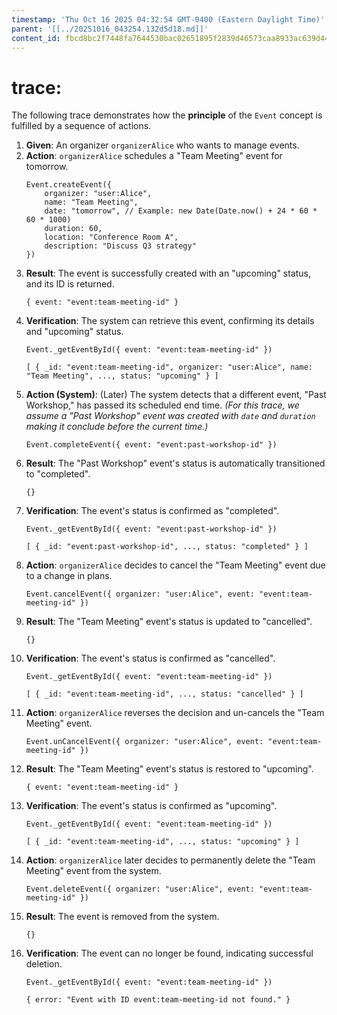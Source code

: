 ```yaml
---
timestamp: 'Thu Oct 16 2025 04:32:54 GMT-0400 (Eastern Daylight Time)'
parent: '[[../20251016_043254.132d5d18.md]]'
content_id: fbcd8bc2f7448fa7644530bac02651895f2839d46573caa8933ac639d4433bd2
---
```


# trace:

The following trace demonstrates how the **principle** of the `Event` concept is fulfilled by a sequence of actions.

1. **Given**: An organizer `organizerAlice` who wants to manage events.
2. **Action**: `organizerAlice` schedules a "Team Meeting" event for tomorrow.
   ```
   Event.createEvent({
       organizer: "user:Alice",
       name: "Team Meeting",
       date: "tomorrow", // Example: new Date(Date.now() + 24 * 60 * 60 * 1000)
       duration: 60,
       location: "Conference Room A",
       description: "Discuss Q3 strategy"
   })
   ```
3. **Result**: The event is successfully created with an "upcoming" status, and its ID is returned.
   ```
   { event: "event:team-meeting-id" }
   ```
4. **Verification**: The system can retrieve this event, confirming its details and "upcoming" status.
   ```
   Event._getEventById({ event: "event:team-meeting-id" })
   ```
   ```
   [ { _id: "event:team-meeting-id", organizer: "user:Alice", name: "Team Meeting", ..., status: "upcoming" } ]
   ```
5. **Action (System)**: (Later) The system detects that a different event, "Past Workshop," has passed its scheduled end time.
   *(For this trace, we assume a "Past Workshop" event was created with `date` and `duration` making it conclude before the current time.)*
   ```
   Event.completeEvent({ event: "event:past-workshop-id" })
   ```
6. **Result**: The "Past Workshop" event's status is automatically transitioned to "completed".
   ```
   {}
   ```
7. **Verification**: The event's status is confirmed as "completed".
   ```
   Event._getEventById({ event: "event:past-workshop-id" })
   ```
   ```
   [ { _id: "event:past-workshop-id", ..., status: "completed" } ]
   ```
8. **Action**: `organizerAlice` decides to cancel the "Team Meeting" event due to a change in plans.
   ```
   Event.cancelEvent({ organizer: "user:Alice", event: "event:team-meeting-id" })
   ```
9. **Result**: The "Team Meeting" event's status is updated to "cancelled".
   ```
   {}
   ```
10. **Verification**: The event's status is confirmed as "cancelled".
    ```
    Event._getEventById({ event: "event:team-meeting-id" })
    ```
    ```
    [ { _id: "event:team-meeting-id", ..., status: "cancelled" } ]
    ```
11. **Action**: `organizerAlice` reverses the decision and un-cancels the "Team Meeting" event.
    ```
    Event.unCancelEvent({ organizer: "user:Alice", event: "event:team-meeting-id" })
    ```
12. **Result**: The "Team Meeting" event's status is restored to "upcoming".
    ```
    { event: "event:team-meeting-id" }
    ```
13. **Verification**: The event's status is confirmed as "upcoming".
    ```
    Event._getEventById({ event: "event:team-meeting-id" })
    ```
    ```
    [ { _id: "event:team-meeting-id", ..., status: "upcoming" } ]
    ```
14. **Action**: `organizerAlice` later decides to permanently delete the "Team Meeting" event from the system.
    ```
    Event.deleteEvent({ organizer: "user:Alice", event: "event:team-meeting-id" })
    ```
15. **Result**: The event is removed from the system.
    ```
    {}
    ```
16. **Verification**: The event can no longer be found, indicating successful deletion.
    ```
    Event._getEventById({ event: "event:team-meeting-id" })
    ```
    ```
    { error: "Event with ID event:team-meeting-id not found." }
    ```

